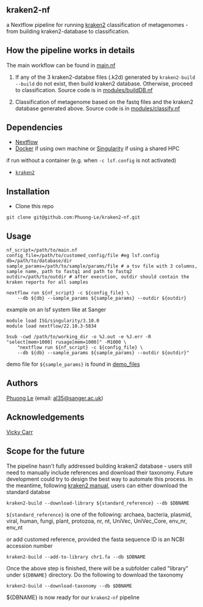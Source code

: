 ## kraken2-nf 
a Nextflow pipeline for running [kraken2](https://github.com/DerrickWood/kraken2) classification of metagenomes - from building kraken2-database to classification.

## How the pipeline works in details
The main workflow can be found in [main.nf](https://github.com/Phuong-Le/bowtie2-nf/blob/main/main.nf)

1. If any of the 3 kraken2-databse files (.k2d) generated by `kraken2-build --build` do not exist, then build kraken2 database. Otherwise, proceed to classification. Source code is in [modules/buildDB.nf](https://github.com/Phuong-Le/kraken2-nf/blob/main/modules/buildDB.nf) 

2. Classification of metagenome based on the fastq files and the kraken2 database generated above. Source code is in [modules/classify.nf](https://github.com/Phuong-Le/kraken2-nf/blob/main/modules/classify.nf) 


## Dependencies
- [Nextflow](https://www.nextflow.io/)
- [Docker](https://www.docker.com/) if using own machine or [Singularity](https://sylabs.io/singularity/) if using a shared HPC

if run without a container (e.g. when `-c lsf.config` is not activated)
- [`kraken2`](https://github.com/DerrickWood/kraken2)


## Installation
- Clone this repo
``` 
git clone git@github.com:Phuong-Le/kraken2-nf.git
```


## Usage
```
nf_script=/path/to/main.nf
config_file=/path/to/customed_config/file #eg lsf.config
db=/path/to/database/dir
sample_params=/path/to/sample/params/file # a tsv file with 3 columns, sample name, path to fastq1 and path to fastq2
outdir=/path/to/outdir # after execution, outdir should contain the kraken reports for all samples 

nextflow run ${nf_script} -c ${config_file} \
    --db ${db} --sample_params ${sample_params} --outdir ${outdir}
```

example on an lsf system like at Sanger
```
module load ISG/singularity/3.10.0
module load nextflow/22.10.3-5834

bsub -cwd /path/to/working_dir -o %J.out -e %J.err -R "select[mem>1000] rusage[mem=1000]" -M1000 \
    "nextflow run ${nf_script} -c ${config_file} \
    --db ${db} --sample_params ${sample_params} --outdir ${outdir}"
```

demo file for `${sample_params}` is found in [demo_files](https://github.com/Phuong-Le/kraken2-nf/blob/main/demo_files/sample_params.tsv)


## Authors 
[Phuong Le](https://github.com/Phuong-Le) (email: al35@sanger.ac.uk) 

## Acknowledgements
[Vicky Carr](https://github.com/blue-moon22)

## Scope for the future
The pipeline hasn't fully addressed building kraken2 database - users still need to manually include references and download their taxonomy. Future development could try to design the best way to automate this process. In the meantime, following [kraken2 manual](https://github.com/DerrickWood/kraken2/wiki/Manual#custom-databases), users can either download the standard databse
```
kraken2-build --download-library ${standard_reference} --db $DBNAME 
```
`${standard_reference}` is one of the following: archaea, bacteria, plasmid, viral, human, fungi, plant, protozoa, nr, nt, UniVec, UniVec_Core, env_nr, env_nt

or add customed reference, provided the fasta sequence ID is an NCBI accession number
```
kraken2-build --add-to-library chr1.fa --db $DBNAME
```

Once the above step is finished, there will be a subfolder called "library" under `${DBNAME}` directory. Do the following to download the taxonomy
```
kraken2-build --download-taxonomy --db $DBNAME
```

${DBNAME} is now ready for our `kraken2-nf` pipeline